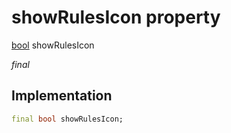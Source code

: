 


# showRulesIcon property






[bool](https://api.flutter.dev/flutter/dart-core/bool-class.html) showRulesIcon
  
_final_






## Implementation

```dart
final bool showRulesIcon;


```







